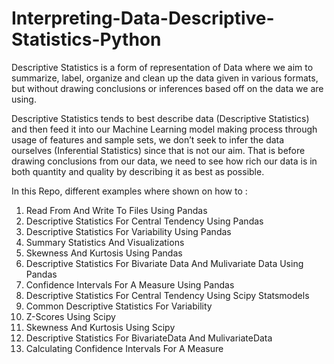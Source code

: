 # Interpreting-Data-Descriptive-Statistics-Python
Descriptive Statistics is a form of representation of Data where we aim to summarize, label, organize and clean up the data given in various formats, but without drawing conclusions or inferences based off on the data we are using.

Descriptive Statistics tends to best describe data (Descriptive Statistics) and then feed it into our Machine Learning model making process through usage of features and sample sets, we don’t seek to infer the data ourselves (Inferential Statistics) since that is not our aim. That is before drawing conclusions from our data, we need to see how rich our data is in both quantity and quality by describing it as best as possible.

In this Repo, different examples where shown on how to :

1. Read From And Write To Files Using Pandas
2. Descriptive Statistics For Central Tendency Using Pandas
3. Descriptive Statistics For Variability Using Pandas
4. Summary Statistics And Visualizations
5. Skewness And Kurtosis Using Pandas
6. Descriptive Statistics For Bivariate Data And Mulivariate Data Using Pandas
7. Confidence Intervals For A Measure Using Pandas
8. Descriptive Statistics For Central Tendency Using Scipy Statsmodels
9. Common Descriptive Statistics For Variability
10. Z-Scores Using Scipy
11. Skewness And Kurtosis Using Scipy
12. Descriptive Statistics For BivariateData And MulivariateData
13. Calculating Confidence Intervals For A Measure

